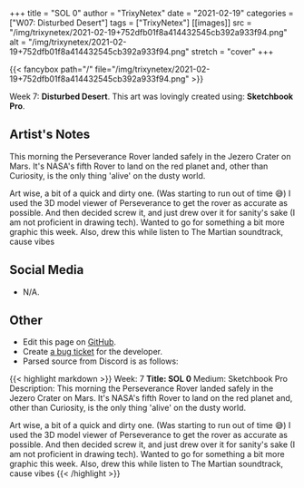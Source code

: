 +++
title =       "SOL 0"
author =      "TrixyNetex"
date =        "2021-02-19"
categories =  ["W07: Disturbed Desert"]
tags =        ["TrixyNetex"]
[[images]]
                      src = "/img/trixynetex/2021-02-19+752dfb01f8a414432545cb392a933f94.png"
                      alt = "/img/trixynetex/2021-02-19+752dfb01f8a414432545cb392a933f94.png"
                      stretch = "cover"
+++


{{< fancybox path="/" file="/img/trixynetex/2021-02-19+752dfb01f8a414432545cb392a933f94.png" >}}


Week 7: **Disturbed Desert**. This art was lovingly created using: **Sketchbook Pro**.

## Artist's Notes

This morning the Perseverance Rover landed safely in the Jezero Crater on Mars. It's NASA's fifth Rover to land on the red planet and, other than Curiosity, is the only thing 'alive' on the dusty world.

Art wise, a bit of a quick and dirty one. (Was starting to run out of time 😅) 
I used the 3D model viewer of Perseverance to get the rover as accurate as possible. And then decided screw it, and just drew over it for sanity's sake (I am not proficient in drawing tech). Wanted to go for something a bit more graphic this week.
Also, drew this while listen to The Martian soundtrack, cause vibes

## Social Media

- N/A.

## Other

- Edit this page on [GitHub](https://github.com/teaminkling/web-refresh/edit/main/blog/content/blog/trixynetex-week-7-f8df.md).
- Create [a bug ticket](https://github.com/teaminkling/web-refresh/issues/new?assignees=&labels=bug&template=problem-report.md&title=) for the developer.
- Parsed source from Discord is as follows:

{{< highlight markdown >}}
Week: 7
**Title:  SOL 0**
Medium: Sketchbook Pro
Description: This morning the Perseverance Rover landed safely in the Jezero Crater on Mars. It's NASA's fifth Rover to land on the red planet and, other than Curiosity, is the only thing 'alive' on the dusty world.

Art wise, a bit of a quick and dirty one. (Was starting to run out of time 😅) 
I used the 3D model viewer of Perseverance to get the rover as accurate as possible. And then decided screw it, and just drew over it for sanity's sake (I am not proficient in drawing tech). Wanted to go for something a bit more graphic this week.
Also, drew this while listen to The Martian soundtrack, cause vibes
{{< /highlight >}}